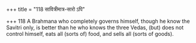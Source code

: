 +++
title = "118 सावित्रीमात्र-सारो ऽपि"

+++
118	A Brahmana who completely governs himself, though he know the Savitri only, is better than he who knows the three Vedas, (but) does not control himself, eats all (sorts of) food, and sells all (sorts of goods).